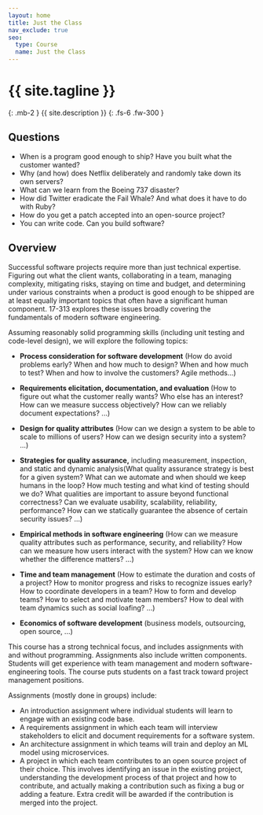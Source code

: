 ```yaml
---
layout: home
title: Just the Class
nav_exclude: true
seo:
  type: Course
  name: Just the Class
---
```


# {{ site.tagline }}
{: .mb-2 }
{{ site.description }}
{: .fs-6 .fw-300 }
<!-- 
{% if site.announcements %}
{{ site.announcements.last }}
[Announcements](announcements.md){: .btn .btn-outline .fs-3 }
{% endif %} -->

## Questions

- When is a program good enough to ship? Have you built what the customer wanted?
- Why (and how) does Netflix deliberately and randomly take down its own servers?
- What can we learn from the Boeing 737 disaster?
- How did Twitter eradicate the Fail Whale? And what does it have to do with Ruby?
- How do you get a patch accepted into an open-source project?
- You can write code. Can you build software?




## Overview
Successful software projects require more than just technical expertise. Figuring out what the client wants, collaborating in a team, managing complexity, mitigating risks, staying on time and budget, and determining under various constraints when a product is good enough to be shipped are at least equally important topics that often have a significant human component. 17-313 explores these issues broadly covering the fundamentals of modern software engineering.

Assuming reasonably solid programming skills (including unit testing and code-level design), we will explore the following topics:

- **Process consideration for software development**
(How do avoid problems early? When and how much to design? When and how much to test? When and how to involve the customers? Agile methods...)

- **Requirements elicitation, documentation, and evaluation**
(How to figure out what the customer really wants? Who else has an interest? How can we measure success objectively? How can we reliably document expectations? ...)
- **Design for quality attributes**
(How can we design a system to be able to scale to millions of users? How can we design security into a system? ...)
- **Strategies for quality assurance,** including measurement, inspection, and static and dynamic analysis(What quality assurance strategy is best for a given system? What can we automate and when should we keep humans in the loop? How much testing and what kind of testing should we do? What qualities are important to assure beyond functional correctness? Can we evaluate usability, scalability, reliability, performance? How can we statically guarantee the absence of certain security issues? ...)
- **Empirical methods in software engineering**
(How can we measure quality attributes such as performance, security, and reliability? How can we measure how users interact with the system? How can we know whether the difference matters? ...)
- **Time and team management**
(How to estimate the duration and costs of a project? How to monitor progress and risks to recognize issues early? How to coordinate developers in a team? How to form and develop teams? How to select and motivate team members? How to deal with team dynamics such as social loafing? ...)
- **Economics of software development**
(business models, outsourcing, open source, ...)


This course has a strong technical focus, and includes assignments with and without programming. Assignments also include written components. Students will get experience with team management and modern software-engineering tools. The course puts students on a fast track toward project management positions.

Assignments (mostly done in groups) include:

- An introduction assignment where individual students will learn to engage with an existing code base.
- A requirements assignment in which each team will interview stakeholders to elicit and document requirements for a software system.
- An architecture assignment in which teams will train and deploy an ML model using microservices.
- A project in which each team contributes to an open source project of their choice. This involves identifying an issue in the existing project, understanding the development process of that project and how to contribute, and actually making a contribution such as fixing a bug or adding a feature. Extra credit will be awarded if the contribution is merged into the project.



<!-- ## Just the Class

Just the Class is a GitHub Pages template developed for the purpose of quickly deploying course websites. In addition to serving plain web pages and files, it provides a boilerplate for:

- a [course calendar](calendar.md),
- a [staff](staff.md) page,
- and a weekly [schedule](schedule.md).

Just the Class is built on top of [Just the Docs](https://github.com/pmarsceill/just-the-docs), making it easy to extend for your own special use cases while providing sane defaults for most everything else. This means that you also get:

- automatic [navigation structure](https://pmarsceill.github.io/just-the-docs/docs/navigation-structure/),
- instant, full-text [search](https://pmarsceill.github.io/just-the-docs/docs/search/) and page indexing,
- and a small but powerful set of [UI components](https://pmarsceill.github.io/just-the-docs/docs/ui-components) and authoring [utilities](https://pmarsceill.github.io/just-the-docs/docs/utilities).

## Getting Started

Getting started with Just the Class is simple.

1. Create a [new repository based on Just the Class](https://github.com/kevinlin1/just-the-class/generate).
1. Update `_config.yml` and `index.md` with your course information.
1. Configure a [publishing source for GitHub Pages](https://help.github.com/en/articles/configuring-a-publishing-source-for-github-pages). Your course website is now live!
1. Edit and create `.md` [Markdown files](https://guides.github.com/features/mastering-markdown/) to add your content.

For a few open-source examples, see the following course websites and their source code.

- [CSE 390HA](https://courses.cs.washington.edu/courses/cse390ha/20au/) ([source code](https://gitlab.cs.washington.edu/cse390ha/20au/website)) is an example of a single-page website that centers modules.
- [CSE 143](https://courses.cs.washington.edu/courses/cse143/20au/) ([source code](https://gitlab.cs.washington.edu/cse143/20au/website)) hosts an entire online textbook with full-text search.
- [CSE 373](https://courses.cs.washington.edu/courses/cse373/21su/) ([source code](https://gitlab.cs.washington.edu/cse373-root/21su/website) is an example of a simple website combining Markdown pages with generated HTML files.

Share your website with us in the [show and tell discussion](https://github.com/kevinlin1/just-the-class/discussions/categories/show-and-tell)!

Continue reading to learn how to setup a development environment on your local computer. This allows you to make incremental changes without directly modifying the live website.

### Local development environment

Just the Class is built for [Jekyll](https://jekyllrb.com), a static site generator. View the [quick start guide](https://jekyllrb.com/docs/) for more information. Just the Docs requires no special Jekyll plugins and can run on GitHub Pages' standard Jekyll compiler.

1. Follow the GitHub documentation for [Setting up your GitHub Pages site locally with Jekyll](https://help.github.com/en/articles/setting-up-your-github-pages-site-locally-with-jekyll).
1. Start your local Jekyll server.
```bash
$ bundle exec jekyll serve
```
1. Point your web browser to [http://localhost:4000](http://localhost:4000)
1. Reload your web browser after making a change to preview its effect.

For more information, refer to [Just the Docs](https://pmarsceill.github.io/just-the-docs/). -->
